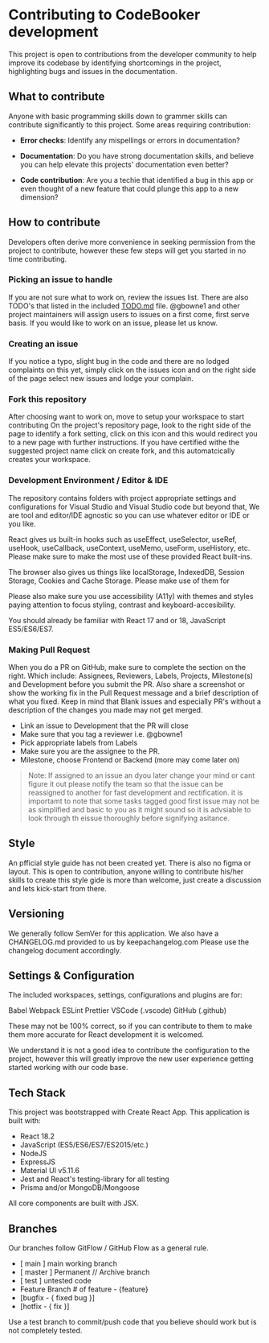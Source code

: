 # Contributing to CodeBooker development

This project is open to contributions from the developer community to help improve its codebase by identifying shortcomings in the project, highlighting bugs and issues in the documentation.

## What to contribute

Anyone with basic programming skills down to grammer skills can contribute significantly to this project.
Some areas requiring contribution:

- **Error checks**: Identify any mispellings or errors in documentation? 

<!-- scan through the issues tab of this project's repository to see if this complaint has been made, if not, create an issue and lodge this complain. -->

- **Documentation**: Do you have strong documentation skills, and believe you can help elevate this projects' documentation even better? 

- **Code contribution**: Are you a techie that identified a bug in this app or even thought of a new feature that could plunge this app to a new dimension? 

## How to contribute

 <!-- yes anyone can contribute to this. You spot an error in the documentation? you can scan through for any opene issues and if there isnt create an issue to notify the project of thia sbug or typi. -->




Developers often derive more convenience in seeking permission from the project to contribute, however these few steps will get you started in no time contributing.

### Picking an issue to handle

If you are not sure what to work on, review the issues list. There are also TODO's that listed in the included [TODO.md](./TODO.md) file. @gbowne1 and other project maintainers will assign users to issues on a first come, first serve basis. If you would like to work on an issue, please let us know.

### Creating an issue

If you notice a typo, slight bug in the code and there are no lodged complaints on this yet, simply click on the issues icon and on the right side of the page select new issues and lodge your complain.

### Fork this repository

After choosing want to work on, move to setup your workspace to start contributing
On the project's repository page, look to the right side of the page to identify a fork setting, click on this icon and this would redirect you to a new page with further instructions. If you have certified withe the suggested project name click on create fork, and this automatcically creates your workspace.

### Development Environment / Editor & IDE

The repository contains folders with project appropriate settings and configurations for Visual Studio and Visual Studio code but beyond that, We are tool and editor/IDE agnostic so you can use whatever editor or IDE or you like.

React gives us built-in hooks such as useEffect, useSelector, useRef, useHook, useCallback, useContext, useMemo, useForm, useHistory, etc. Please make sure to make the most use of these provided React built-ins.

The browser also gives us things like localStorage, IndexedDB, Session Storage, Cookies and Cache Storage. Please make use of them for

Please also make sure you use accessibility (A11y) with themes and styles paying attention to focus styling, contrast and keyboard-accesibility.

You should already be familiar with React 17 and or 18, JavaScript ES5/ES6/ES7.

### Making Pull Request

When you do a PR on GitHub, make sure to complete the section on the right. Which include: 
Assignees, Reviewers, Labels, Projects, Milestone(s) and Development before you submit the PR.
Also share a screenshot or show the working fix in the Pull Request message and a brief description of what you fixed.
Keep in mind that Blank issues and especially PR's without a description of the changes you made may not get merged.

-   Link an issue to Development that the PR will close
-   Make sure that you tag a reviewer i.e. @gbowne1
-   Pick appropriate labels from Labels
-   Make sure you are the assignee to the PR.
-   Milestone, choose Frontend or Backend (more may come later on)






> Note: If assigned to an issue an dyou later change your mind or cant figure it out please notify the team so that the issue can be reassigned to another for fast development and rectification.
it is importamt to note that some tasks tagged good first issue may not be as simplified and basic to you as it might sound so it is advsiable to look through th eissue thoroughly before signifying asitance.


## Style

An pfficial style guide has not been created yet. There is also no figma or layout. This is open to contribution, anyone willing to contribute his/her skills to create this style gide is more than welcome, just create a discussion and lets kick-start from there.


## Versioning

We generally follow SemVer for this application. We also have a CHANGELOG.md provided to us by keepachangelog.com
Please use the changelog document accordingly.


## Settings & Configuration

The included workspaces, settings, configurations and plugins are for:

Babel
Webpack
ESLint
Prettier
VSCode (.vscode)
GitHub (.github)

These may not be 100% correct, so if you can contribute to them to make them more accurate for React development it is welcomed.

We understand it is not a good idea to contribute the configuration to the project, however this will greatly improve the new user experience getting
started working with our code base.

## Tech Stack

This project was bootstrapped with Create React App.
This application is built with:

-   React 18.2
-   JavaScript (ES5/ES6/ES7/ES2015/etc.)
-   NodeJS
-   ExpressJS
-   Material UI v5.11.6
-   Jest and React's testing-library for all testing
-   Prisma and/or MongoDB/Mongoose

All core components are built with JSX.

## Branches

Our branches follow GitFlow / GitHub Flow as a general rule.

-   [ main ] main working branch
-   [ master ] Permanent // Archive branch
-   [ test ] untested code
-   Feature Branch # of feature - {feature}
-   [bugfix - { fixed bug }]
-   [hotfix - { fix }]

Use a test branch to commit/push code that you believe should work but is not completely tested.
